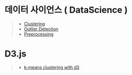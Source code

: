 # 데이터 사이언스 ( DataScience )
> * [ Clustering ](https://yja938882.github.io/data_science/clustering)
> * [ Outlier Detection ](https://github.com/yja938882/yja938882.github.io/blob/master/data_science/outlierdetection.md)
> * [ Preprocessing ](https://yja938882.github.io/data_science/preprocessing)
  
# D3.js
> * [ k-means clustering with d3 ](https://yja938882.github.io/d3_practice/k_means.html)
